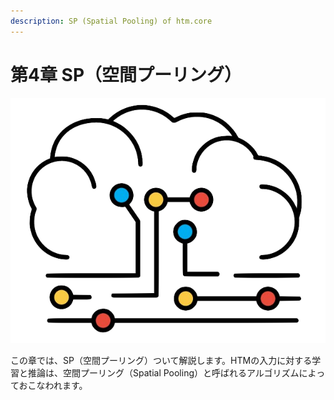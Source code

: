 ```yaml
---
description: SP (Spatial Pooling) of htm.core
---
```


# 第4章 SP（空間プーリング）

![Capter-4](../.gitbook/assets/4-1.png)

この章では、SP（空間プーリング）ついて解説します。HTMの入力に対する学習と推論は、空間プーリング（Spatial Pooling）と呼ばれるアルゴリズムによっておこなわれます。

